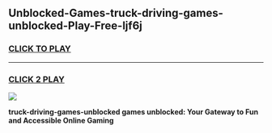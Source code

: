 
## Unblocked-Games-truck-driving-games-unblocked-Play-Free-ljf6j
<h3>
<a href="https://premium76.site?title=truck-driving-games-unblocked&ref=21A">CLICK TO PLAY</a></h3>
<hr>

<h3>
<a href="https://premium76.site?title=truck-driving-games-unblocked&ref=21A">CLICK 2 PLAY</a>
  
</h3>

<a href="https://premium76.site?title=truck-driving-games-unblocked&ref=21A"><img src="https://clearcache.store/games.png"></a>


**truck-driving-games-unblocked games unblocked: Your Gateway to Fun and Accessible Online Gaming**
